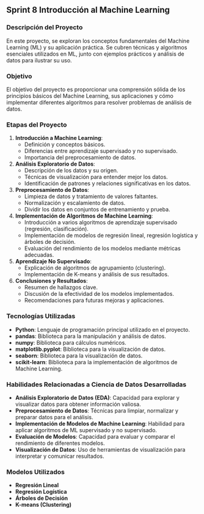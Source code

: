## Sprint 8 Introducción al Machine Learning

### Descripción del Proyecto

En este proyecto, se exploran los conceptos fundamentales del Machine Learning (ML) y su aplicación práctica. Se cubren técnicas y algoritmos esenciales utilizados en ML, junto con ejemplos prácticos y análisis de datos para ilustrar su uso.

### Objetivo

El objetivo del proyecto es proporcionar una comprensión sólida de los principios básicos del Machine Learning, sus aplicaciones y cómo implementar diferentes algoritmos para resolver problemas de análisis de datos.

### Etapas del Proyecto

1. **Introducción a Machine Learning**:
    - Definición y conceptos básicos.
    - Diferencias entre aprendizaje supervisado y no supervisado.
    - Importancia del preprocesamiento de datos.
2. **Análisis Exploratorio de Datos**:
    - Descripción de los datos y su origen.
    - Técnicas de visualización para entender mejor los datos.
    - Identificación de patrones y relaciones significativas en los datos.
3. **Preprocesamiento de Datos**:
    - Limpieza de datos y tratamiento de valores faltantes.
    - Normalización y escalamiento de datos.
    - Dividir los datos en conjuntos de entrenamiento y prueba.
4. **Implementación de Algoritmos de Machine Learning**:
    - Introducción a varios algoritmos de aprendizaje supervisado (regresión, clasificación).
    - Implementación de modelos de regresión lineal, regresión logística y árboles de decisión.
    - Evaluación del rendimiento de los modelos mediante métricas adecuadas.
5. **Aprendizaje No Supervisado**:
    - Explicación de algoritmos de agrupamiento (clustering).
    - Implementación de K-means y análisis de sus resultados.
6. **Conclusiones y Resultados**:
    - Resumen de hallazgos clave.
    - Discusión de la efectividad de los modelos implementados.
    - Recomendaciones para futuras mejoras y aplicaciones.

### Tecnologías Utilizadas

- **Python**: Lenguaje de programación principal utilizado en el proyecto.
- **pandas**: Biblioteca para la manipulación y análisis de datos.
- **numpy**: Biblioteca para cálculos numéricos.
- **matplotlib.pyplot**: Biblioteca para la visualización de datos.
- **seaborn**: Biblioteca para la visualización de datos.
- **scikit-learn**: Biblioteca para la implementación de algoritmos de Machine Learning.

### Habilidades Relacionadas a Ciencia de Datos Desarrolladas

- **Análisis Exploratorio de Datos (EDA)**: Capacidad para explorar y visualizar datos para obtener información valiosa.
- **Preprocesamiento de Datos**: Técnicas para limpiar, normalizar y preparar datos para el análisis.
- **Implementación de Modelos de Machine Learning**: Habilidad para aplicar algoritmos de ML supervisado y no supervisado.
- **Evaluación de Modelos**: Capacidad para evaluar y comparar el rendimiento de diferentes modelos.
- **Visualización de Datos**: Uso de herramientas de visualización para interpretar y comunicar resultados.

### Modelos Utilizados

- **Regresión Lineal**
- **Regresión Logística**
- **Árboles de Decisión**
- **K-means (Clustering)**
